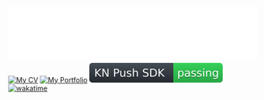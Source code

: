 [![header](https://raw.githubusercontent.com/clonomaer/clonomaer/refs/heads/master/header.svg)](https://github.com/kavenegar)  
[![My CV](https://github.com/clonomaer/public-cv-v2/actions/workflows/latex.yml/badge.svg)](https://github.com/clonomaer/public-cv-v2/releases)
[![My Portfolio](https://github.com/clonomaer/clonomaer.github.io/actions/workflows/svelte.yaml/badge.svg)](https://leilynn.link)
[![KN Push SDK](https://raw.githubusercontent.com/clonomaer/clonomaer/refs/heads/master/kn-push-badge.svg)](https://kavenegar.com/services/webpush)
[![wakatime](https://wakatime.com/badge/user/5e4f5ed0-dd2e-4204-b88b-ee84d3aad996.svg)](https://wakatime.com/@5e4f5ed0-dd2e-4204-b88b-ee84d3aad996)
